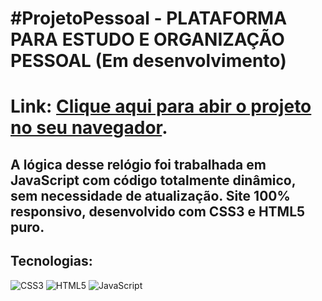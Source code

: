 # #ProjetoPessoal - PLATAFORMA PARA ESTUDO E ORGANIZAÇÃO PESSOAL (Em desenvolvimento)
# Link: <a href="https://guibublitz.github.io/ContagemRegressivaFimDoAno/">Clique aqui para abir o projeto no seu navegador</a>.
## A lógica desse relógio foi trabalhada em JavaScript com código totalmente dinâmico, sem necessidade de atualização. Site 100% responsivo, desenvolvido com CSS3 e HTML5 puro. 


## Tecnologias: 
   ![CSS3](https://img.shields.io/badge/css3-%231572B6.svg?style=for-the-badge&logo=css3&logoColor=white)
   ![HTML5](https://img.shields.io/badge/html5-%23E34F26.svg?style=for-the-badge&logo=html5&logoColor=white)
   ![JavaScript](https://img.shields.io/badge/-JavaScript-%23323330?style=for-the-badge&logo=javascript)


